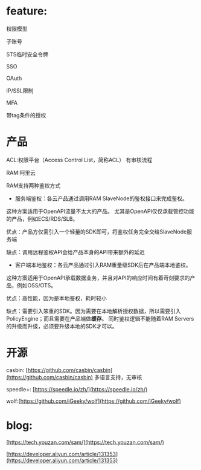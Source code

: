 # feature:
权限模型

子账号

STS临时安全令牌

SSO

OAuth

IP/SSL限制

MFA

带tag条件的授权

# 产品
ACL:权限平台（Access Control List，简称ACL） 有审核流程

RAM:阿里云

RAM支持两种鉴权方式

- 服务端鉴权：各云产品通过调用RAM SlaveNode的鉴权接口来完成鉴权。

这种方案适用于OpenAPI流量不太大的产品。 尤其是OpenAPI仅仅承载管控功能的产品，例如ECS/RDS/SLB。

优点：产品方仅需引入一个轻量的SDK即可，将鉴权任务完全交给SlaveNode服务端

缺点：调用远程鉴权API会给产品本身的API带来额外的延迟
- 客户端本地鉴权：各云产品通过引入RAM重量级SDK后在产品端本地鉴权。

这种方案适用于OpenAPI承载数据业务，并且对API的响应时间有着苛刻要求的产品，例如OSS/OTS。

优点：高性能，因为是本地鉴权，耗时较小

缺点：需要引入笨重的SDK。因为需要在本地解析授权数据，所以需要引入PolicyEngine；而且需要在产品端做**缓存**。 同时鉴权逻辑不能随着RAM Servers的升级而升级，必须要升级本地的SDK才可以。

# 开源
casbin: [https://github.com/casbin/casbin](https://github.com/casbin/casbin) 多语言支持，无审核

speedle+: [https://speedle.io/zh/](https://speedle.io/zh/)

wolf:[https://github.com/iGeeky/wolf](https://github.com/iGeeky/wolf)

# blog:
[https://tech.youzan.com/sam/](https://tech.youzan.com/sam/)

[https://developer.aliyun.com/article/131353](https://developer.aliyun.com/article/131353)